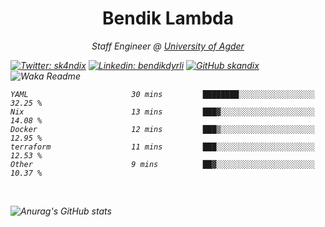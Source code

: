 <h1 align="center"> Bendik Lambda </h1>
<p align="center"><em>Staff Engineer @ <a href="http://www.uia.no">University of Agder</a></p>



[![Twitter: sk4ndix](https://img.shields.io/twitter/follow/sk4ndix?style=social)](https://twitter.com/sk4ndix)
[![Linkedin: bendikdyrli](https://img.shields.io/badge/-bendikdyrli-blue?style=flat-square&logo=Linkedin&logoColor=white&link=https://www.linkedin.com/in/bendikdyrli/)](https://www.linkedin.com/in/bendikdyrli/)
[![GitHub skandix](https://img.shields.io/github/followers/skandix?label=follow&style=social)](https://github.com/skandix)
![Waka Readme](https://github.com/skandix/skandix/workflows/Waka%20Readme/badge.svg)


<!--START_SECTION:waka-->

```text
YAML                       30 mins         ████████░░░░░░░░░░░░░░░░░   32.25 %
Nix                        13 mins         ███▓░░░░░░░░░░░░░░░░░░░░░   14.08 %
Docker                     12 mins         ███▒░░░░░░░░░░░░░░░░░░░░░   12.95 %
terraform                  11 mins         ███░░░░░░░░░░░░░░░░░░░░░░   12.53 %
Other                      9 mins          ██▓░░░░░░░░░░░░░░░░░░░░░░   10.37 %
```

<!--END_SECTION:waka-->

  <br>
  
![Anurag's GitHub stats](https://github-readme-stats.vercel.app/api?username=skandix&show_icons=true&theme=tokyonight)


